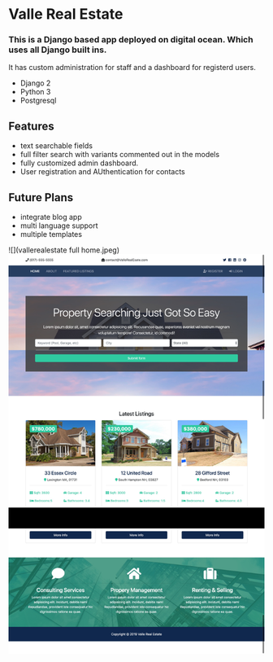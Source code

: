 # Valle Real Estate
### This is a Django based app deployed on digital ocean. Which uses all Django built ins.
It has custom administration for staff and a dashboard for registerd users.
- Django 2
- Python 3
- Postgresql

## Features
- text searchable fields 
- full filter search with variants commented out in the models
- fully customized admin dashboard.
- User registration and AUthentication for contacts

## Future Plans
- integrate blog app
- multi language support
- multiple templates

![](vallerealestate full home.jpeg)
<img src="valle_real_estate/static/img/vallerealestate full home.jpeg"/>
